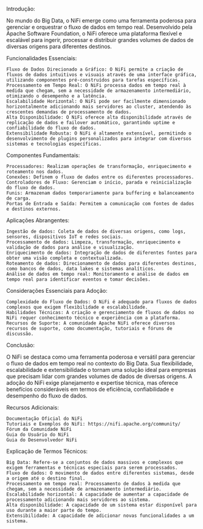 Introdução:

No mundo do Big Data, o NiFi emerge como uma ferramenta poderosa para gerenciar e orquestrar o fluxo de dados em tempo real. Desenvolvido pela Apache Software Foundation, o NiFi oferece uma plataforma flexível e escalável para ingerir, processar e distribuir grandes volumes de dados de diversas origens para diferentes destinos.

Funcionalidades Essenciais:

    Fluxo de Dados Direcionado a Gráfico: O NiFi permite a criação de fluxos de dados intuitivos e visuais através de uma interface gráfica, utilizando componentes pré-construídos para tarefas específicas.
    Processamento em Tempo Real: O NiFi processa dados em tempo real à medida que chegam, sem a necessidade de armazenamento intermediário, otimizando o desempenho e a latência.
    Escalabilidade Horizontal: O NiFi pode ser facilmente dimensionado horizontalmente adicionando mais servidores ao cluster, atendendo às crescentes demandas de processamento de dados.
    Alta Disponibilidade: O NiFi oferece alta disponibilidade através de replicação de dados e failover automático, garantindo uptime e confiabilidade do fluxo de dados.
    Extensibilidade Robusta: O NiFi é altamente extensível, permitindo o desenvolvimento de plugins personalizados para integrar com diversos sistemas e tecnologias específicas.

Componentes Fundamentais:

    Processadores: Realizam operações de transformação, enriquecimento e roteamento nos dados.
    Conexões: Definem o fluxo de dados entre os diferentes processadores.
    Controladores de Fluxo: Gerenciam o início, parada e reinicialização do fluxo de dados.
    Funis: Armazenam dados temporariamente para buffering e balanceamento de carga.
    Portas de Entrada e Saída: Permitem a comunicação com fontes de dados e destinos externos.

Aplicações Abrangentes:

    Ingestão de dados: Coleta de dados de diversas origens, como logs, sensores, dispositivos IoT e redes sociais.
    Processamento de dados: Limpeza, transformação, enriquecimento e validação de dados para análise e visualização.
    Enriquecimento de dados: Integração de dados de diferentes fontes para obter uma visão completa e contextualizada.
    Roteamento de dados: Direcionamento de dados para diferentes destinos, como bancos de dados, data lakes e sistemas analíticos.
    Análise de dados em tempo real: Monitoramento e análise de dados em tempo real para identificar eventos e tomar decisões.

Considerações Essenciais para Adoção:

    Complexidade do Fluxo de Dados: O NiFi é adequado para fluxos de dados complexos que exigem flexibilidade e escalabilidade.
    Habilidades Técnicas: A criação e gerenciamento de fluxos de dados no NiFi requer conhecimento técnico e experiência com a plataforma.
    Recursos de Suporte: A comunidade Apache NiFi oferece diversos recursos de suporte, como documentação, tutoriais e fóruns de discussão.

Conclusão:

O NiFi se destaca como uma ferramenta poderosa e versátil para gerenciar o fluxo de dados em tempo real no contexto do Big Data. Sua flexibilidade, escalabilidade e extensibilidade o tornam uma solução ideal para empresas que precisam lidar com grandes volumes de dados de diversas origens. A adoção do NiFi exige planejamento e expertise técnica, mas oferece benefícios consideráveis em termos de eficiência, confiabilidade e desempenho do fluxo de dados.

Recursos Adicionais:

    Documentação Oficial do NiFi
    Tutoriais e Exemplos do NiFi: https://nifi.apache.org/community/
    Fórum da Comunidade NiFi
    Guia do Usuário do NiFi
    Guia do Desenvolvedor NiFi
    

Explicação de Termos Técnicos:

    Big Data: Refere-se a conjuntos de dados massivos e complexos que exigem ferramentas e técnicas especiais para serem processados.
    Fluxo de dados: O movimento de dados entre diferentes sistemas, desde a origem até o destino final.
    Processamento em tempo real: Processamento de dados à medida que chegam, sem a necessidade de armazenamento intermediário.
    Escalabilidade horizontal: A capacidade de aumentar a capacidade de processamento adicionando mais servidores ao sistema.
    Alta disponibilidade: A capacidade de um sistema estar disponível para uso durante a maior parte do tempo.
    Extensibilidade: A capacidade de adicionar novas funcionalidades a um sistema.
